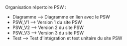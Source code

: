 Organisation répertoire PSW :

- Diagramme --> Diagramme en lien avec le PSW
- PSW_V1 --> Version 1 du site PSW
- PSW_V2 --> Version 2 du site PSW
- PSW_V3 --> Version 3 du site PSW
- Test --> Test d'intégration et test unitaire du site PSW
